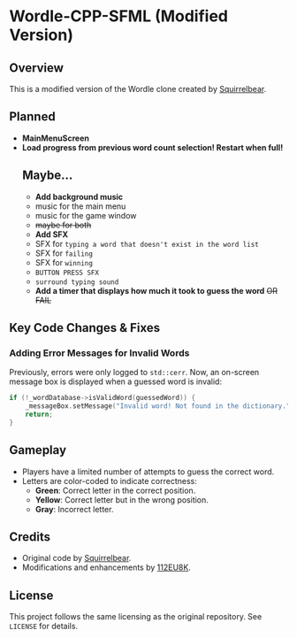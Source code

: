 # Wordle-CPP-SFML (Modified Version)

## Overview
This is a modified version of the Wordle clone created by [Squirrelbear](https://github.com/Squirrelbear/Wordle-CPP-SMFL).




## Planned
- **MainMenuScreen**
- **Load progress from previous word count selection! Restart when full!**
    ## Maybe...
  - **Add background music**
   - music for the main menu
   - music for the game window
   - ~~maybe for both~~
  - **Add SFX**
   - SFX for `typing a word that doesn't exist in the word list`
   - SFX for `failing`
   - SFX for `winning`
   - `BUTTON PRESS SFX`
   - `surround typing sound`
  - **Add a timer that displays how much it took to guess the word** ~~OR FAIL~~


## Key Code Changes & Fixes
### **Adding Error Messages for Invalid Words**
Previously, errors were only logged to `std::cerr`. Now, an on-screen message box is displayed when a guessed word is invalid:
```cpp
if (!_wordDatabase->isValidWord(guessedWord)) {
    _messageBox.setMessage("Invalid word! Not found in the dictionary.");
    return;
}
```

## Gameplay
- Players have a limited number of attempts to guess the correct word.
- Letters are color-coded to indicate correctness:
  - **Green**: Correct letter in the correct position.
  - **Yellow**: Correct letter but in the wrong position.
  - **Gray**: Incorrect letter.

## Credits
- Original code by [Squirrelbear](https://github.com/Squirrelbear).
- Modifications and enhancements by [112EU8K](https://github.com/112EU8K).

## License
This project follows the same licensing as the original repository. See `LICENSE` for details.

